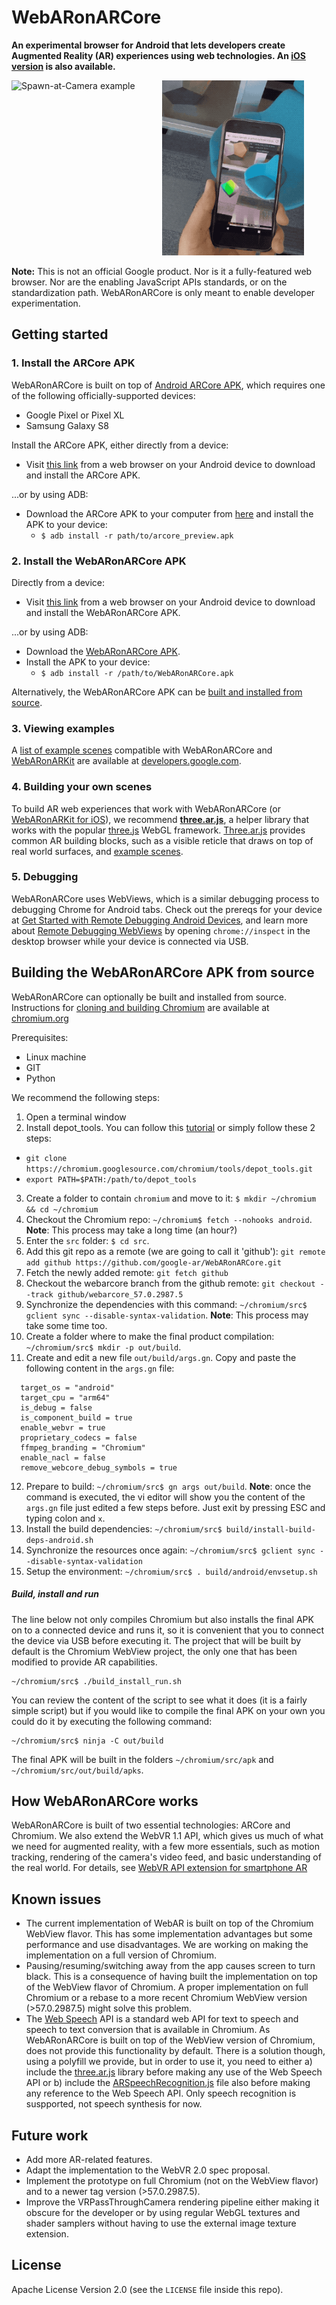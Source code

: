 # WebARonARCore

**An experimental browser for Android that lets developers create Augmented Reality (AR) experiences using web technologies. An [iOS version](https://github.com/google-ar/WebARonARKit) is also available.**

<img alt="Spawn-at-Camera example" src="https://github.com/google-ar/three.ar.js/raw/master/examples/screencaps/20170829-arcore-spawnAtCamera-1.gif" style="float: left; object-fit: cover; width: 45%; height: 20em; margin-right: 1em; "><img alt="Spawn-at-Surface example" src="https://github.com/google-ar/three.ar.js/raw/master/examples/screencaps/20170829-arcore-spawnAtSurface-1.gif" style="width: 45%; height: 20em; object-fit: cover;">

**Note:** This is not an official Google product. Nor is it a fully-featured web browser. Nor are the enabling JavaScript APIs standards, or on the standardization path. WebARonARCore is only meant to enable developer experimentation.

## Getting started
 
### <a name="InstallingTheARCoreSDK">1. Install the ARCore APK</a>

WebARonARCore is built on top of [Android ARCore APK](https://developers.google.com/ar), which requires one of the following officially-supported devices:

* Google Pixel or Pixel XL
* Samsung Galaxy S8

Install the ARCore APK, either directly from a device:

* Visit [this link](https://github.com/google-ar/arcore-android-sdk/releases/download/sdk-preview/arcore-preview.apk) from a web browser on your Android device to download and install the ARCore APK.

...or by using ADB:

* Download the ARCore APK to your computer from [here](https://github.com/google-ar/arcore-android-sdk/releases/download/sdk-preview/arcore-preview.apk) and install the APK to your device:
  * `$ adb install -r path/to/arcore_preview.apk`

### <a name="InstallTheWebARonARCoreAPK">2. Install the WebARonARCore APK</a>

Directly from a device: 

* Visit [this link](https://github.com/google-ar/WebARonARCore/raw/webarcore_57.0.2987.5/apk/WebARonARCore.apk) from a web browser on your Android device to download and install the WebARonARCore APK.

...or by using ADB:

* Download the [WebARonARCore APK](https://github.com/google-ar/WebARonARCore/raw/webarcore_57.0.2987.5/apk/WebARonARCore.apk). 
* Install the APK to your device:
  * `$ adb install -r /path/to/WebARonARCore.apk`

Alternatively, the WebARonARCore APK can be [built and installed from source](#BuildingFromSource).

### <a name="ViewingExamples">3. Viewing examples</a>
A [list of example scenes](https://developers.google.com/ar/develop/web/getting-started#examples) compatible with WebARonARCore and [WebARonARKit](https://github.com/google-ar/WebARonARKit) are available at [developers.google.com](https://developers.google.com/ar/develop/web/getting-started#examples).

### <a name="BuildingScenes">4. Building your own scenes</a>
To build AR web experiences that work with WebARonARCore (or [WebARonARKit for iOS](https://github.com/google-ar/WebARonARKit)), we recommend **[three.ar.js](https://github.com/google-ar/three.ar.js)**, a helper library that works with the popular [three.js](http://threejs.org) WebGL framework. [Three.ar.js](https://github.com/google-ar/three.ar.js) provides common AR building blocks, such as a visible reticle that draws on top of real world surfaces, and [example scenes](https://github.com/google-ar/three.ar.js#examples).

### <a name="debugging">5. Debugging</a>

WebARonARCore uses WebViews, which is a similar debugging process to debugging Chrome for Android tabs. Check out the prereqs for your device at [Get Started with Remote Debugging Android Devices](https://developers.google.com/web/tools/chrome-devtools/remote-debugging/), and learn more about [Remote Debugging WebViews](https://developers.google.com/web/tools/chrome-devtools/remote-debugging/webviews#open_a_webview_in_devtools) by opening `chrome://inspect` in the desktop browser while your device is connected via USB.

## <a name="BuildingFromSource">Building the WebARonARCore APK from source</a>

WebARonARCore can optionally be built and installed from source. Instructions for [cloning and building Chromium](https://www.chromium.org/developers/how-tos/android-build-instructions) are available at [chromium.org](https://www.chromium.org/developers/how-tos/android-build-instructions)

Prerequisites:

* Linux machine
* GIT
* Python

We recommend the following steps:

1. Open a terminal window
2. Install depot_tools. You can follow this [tutorial](https://commondatastorage.googleapis.com/chrome-infra-docs/flat/depot_tools/docs/html/depot_tools_tutorial.html#_setting_up) or simply follow these 2 steps:
  * `git clone https://chromium.googlesource.com/chromium/tools/depot_tools.git`
  * `export PATH=$PATH:/path/to/depot_tools`
3. Create a folder to contain `chromium` and move to it: `$ mkdir ~/chromium && cd ~/chromium`
4. Checkout the Chromium repo: `~/chromium$ fetch --nohooks android`. **Note**: This process may take a long time (an hour?)
5. Enter the `src` folder: `$ cd src`.
6. Add this git repo as a remote (we are going to call it 'github'): `git remote add github https://github.com/google-ar/WebARonARCore.git`
7. Fetch the newly added remote: `git fetch github`
8. Checkout the webarcore branch from the github remote: `git checkout --track github/webarcore_57.0.2987.5`
9. Synchronize the dependencies with this command: `~/chromium/src$ gclient sync --disable-syntax-validation`. **Note**: This process may take some time too.
10. Create a folder where to make the final product compilation: `~/chromium/src$ mkdir -p out/build`.
11. Create and edit a new file `out/build/args.gn`. Copy and paste the following content in the `args.gn` file:
```
  target_os = "android"
  target_cpu = "arm64"
  is_debug = false
  is_component_build = true
  enable_webvr = true
  proprietary_codecs = false
  ffmpeg_branding = "Chromium"
  enable_nacl = false
  remove_webcore_debug_symbols = true
```
12. Prepare to build: `~/chromium/src$ gn args out/build`. **Note**: once the command is executed, the vi editor will show you the content of the `args.gn` file just edited a few steps before. Just exit by pressing ESC and typing colon and `x`.
13. Install the build dependencies: `~/chromium/src$ build/install-build-deps-android.sh`
14. Synchronize the resources once again: `~/chromium/src$ gclient sync --disable-syntax-validation`
15. Setup the environment: `~/chromium/src$ . build/android/envsetup.sh`

##### Build, install and run

The line below not only compiles Chromium but also installs the final APK on to a connected device and runs it, so it is convenient that you to connect the device via USB before executing it. The project that will be built by default is the Chromium WebView project, the only one that has been modified to provide AR capabilities.
```
~/chromium/src$ ./build_install_run.sh
```
You can review the content of the script to see what it does (it is a fairly simple script) but if you would like to compile the final APK on your own you could do it by executing the following command:
```
~/chromium/src$ ninja -C out/build
```

The final APK will be built in the folders `~/chromium/src/apk` and `~/chromium/src/out/build/apks`.

## <a name="HowWebARonARCoreWorks">How WebARonARCore works</a>

WebARonARCore is built of two essential technologies: ARCore and Chromium. We also extend the WebVR 1.1 API, which gives us much of what we need for augmented reality, with a few more essentials, such as motion tracking, rendering of the camera's video feed, and basic understanding of the real world. For details, see [WebVR API extension for smartphone AR](https://github.com/google-ar/three.ar.js/blob/master/webvr_ar_extension.md)

## <a name="KnownIssues">Known issues</a>
* The current implementation of WebAR is built on top of the Chromium WebView flavor. This has some implementation advantages but some performance and use disadvantages. We are working on making the implementation on a full version of Chromium.
* Pausing/resuming/switching away from the app causes screen to turn black. This is a consequence of having built the implementation on top of the WebView flavor of Chromium. A proper implementation on full Chromium or a rebase to a more recent Chromium WebView version (>57.0.2987.5) might solve this problem.
* The [Web Speech](https://dvcs.w3.org/hg/speech-api/raw-file/tip/speechapi.html) API is a standard web API for text to speech and speech to text conversion that is available in Chromium. As WebARonARCore is built on top of the WebView version of Chromium, does not provide this functionality by default. There is a solution though, using a polyfill we provide, but in order to use it, you need to either a) include the [three.ar.js](https://github.com/google-ar/three.ar.js) library before making any use of the Web Speech API or b) include the [ARSpeechRecognition.js](https://github.com/google-ar/three.ar.js/blob/master/src/ARSpeechRecognition.js) file also before making any reference to the Web Speech API. Only speech recognition is suspported, not speech synthesis for now.

## <a name="FutureWork">Future work</a>
* Add more AR-related features.
* Adapt the implementation to the WebVR 2.0 spec proposal.
* Implement the prototype on full Chromium (not on the WebView flavor) and to a newer tag version (>57.0.2987.5).
* Improve the VRPassThroughCamera rendering pipeline either making it obscure for the developer or by using regular WebGL textures and shader samplers without having to use the external image texture extension.

## <a name="License">License</a>
Apache License Version 2.0 (see the `LICENSE` file inside this repo).

